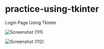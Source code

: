 # practice-using-tkinter
Login Page Using Tkinter

![Screenshot (111)](https://user-images.githubusercontent.com/44062955/84074029-814ff400-a9ef-11ea-9173-50b7f39cee20.png)

![Screenshot (112)](https://user-images.githubusercontent.com/44062955/84074056-90cf3d00-a9ef-11ea-95e3-9be97fd2ccbc.png)



